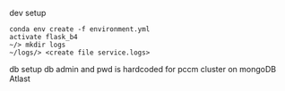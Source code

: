 dev setup
```
conda env create -f environment.yml
activate flask_b4
~/> mkdir logs
~/logs/> <create file service.logs>

```

db setup
db admin and pwd is hardcoded for pccm cluster on mongoDB Atlast
